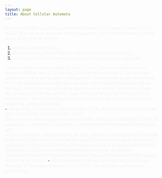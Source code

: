 ```yaml
---
layout: page
title: About Cellular Automata
---
```


<span style="color:#f2f2f0">
How predictable is cellular automaton behavior in Conway's Game of Life (GoL)?  My research is driven by this question, and I believe there are three steps leading to an answer
</span>

1. <span style="color:#f2f2f0">Identify a pattern in GoL</span>
2. <span style="color:#f2f2f0">Mathematically prove that this pattern continues indefinitely</span>
3. <span style="color:#f2f2f0">Conclude that GoL is more predictable than previously regarded</span>

<span style="color:#f2f2f0">
I have already written a paper on step 1. Soon, I plan on publishing two papers fulfilling step 2. Of course, 3 follows directly from 2, so it can be addressed in the same papers adressing 2.
</span>

<span style="color:#f2f2f0">
To derive the proof referenced in 2, I've developed a model that can give (with limited information about the start state) the most probable behavior of a cellular automaton. Ideally, this model can then be used to show that a pattern most likely continues indefinitely. I am still working on that last part though.
</span>

<span style="color:#f2f2f0">
Citations for papers regarding cellular automata
</span>

<div class="message">
- <span style="color:#f2f2f0">*Regularity in Conway's Game of Life* (2015). Published on ResearchGate DOI: 10.13140/RG.2.1.5098.5686. [PDF](https://www.researchgate.net/profile/Caleb_Koch/publication/282706116_Regularity_in_Conway%27s_Game_of_Life/links/561993bf08ae78721f9d02a3.pdf?origin=publication_detail&ev=pub_int_prw_xdl&msrp=Y8k3geMxjxZV6iYic468wKpGVfDF0PYoGYsvJLNvbONUBHrabgfZ2UsvhLavU5xsqCFxDvoZHvEY_yiGPsAQPw.i4RiymKLC0jMfPULrD8YJqgubuvjwYFaLWEgmlaDeZ47mb2UF2ldgkbpXipS2Lbu_mXfS19WNKuB5RKatd0V7w.KGD-Afw1yXtRl-o6QgAUIKEdKzkx05fHMqeq4hbSbAgjsuP1e9gLkFnErbWKCa2zZjWVxagbAWCSnPWZvLwSXA).</span>
- <span style="color:#f2f2f0">*A Probabilistic Method for Predicting Stochastic Behavior in Conway's Game of Life* (2015). Manuscript submitted for publication.</span>
</div>
